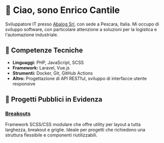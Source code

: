 # 👋 Ciao, sono Enrico Cantile

Sviluppatore IT presso [Abalog Srl](https://www.linkedin.com/company/abalog-srl/), con sede a Pescara, Italia. Mi occupo di sviluppo software, con particolare attenzione a soluzioni per la logistica e l'automazione industriale.

## 🧰 Competenze Tecniche

- **Linguaggi:** PHP, JavaScript, SCSS
- **Framework:** Laravel, Vue.js
- **Strumenti:** Docker, Git, GitHub Actions
- **Altro:** Progettazione di API RESTful, sviluppo di interfacce utente responsive

## 📌 Progetti Pubblici in Evidenza

### [Breakouts](https://github.com/Cantilux/breakouts)
Framework SCSS/CSS modulare che offre utility per layout a tutta larghezza, breakout e griglie. Ideale per progetti che richiedono una struttura flessibile e componenti riutilizzabili.

